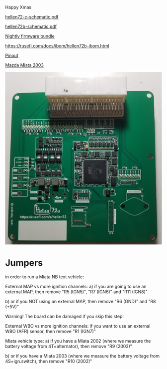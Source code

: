 Happy Xmas



[hellen72-c-schematic.pdf](Hardware/Hellen/hellen72-c-schematic.pdf)

[hellen72b-schematic.pdf](Hardware/Hellen/hellen72b-schematic.pdf)

[Nightly firmware bundle](https://rusefi.com/build_server/rusefi_bundle_hellen72.zip)

https://rusefi.com/docs/ibom/hellen72b-ibom.html

[Pinout](https://rusefi.com/docs/pinouts/hellen/helen72/)

[Mazda Miata 2003](Mazda-Miata-2003)

![x](Hardware/Hellen/hellen72a.jpg)

# Jumpers
 in order to run a Miata NB text vehicle:

External MAP vs more ignition channels:
a) if you are going to use an external MAP, then remove "R5 (IGN5)", "R7 (IGN6)" and "R11 (IGN8)"

b) or if you NOT using an external MAP, then remove "R6 (GND)" and "R8 (+5V)"

Warning! The board can be damaged if you skip this step!

External WBO vs more ignition channels:
if you want to use an external WBO (AFR) sensor, then remove "R1 (IGN7)"

Miata vehicle type:
a) if you have a Miata 2002 (where we measure the battery voltage from 4T=alternator), then remove "R9 (2003)"

b) or if you have a Miata 2003 (where we measure the battery voltage from 4S=ign.switch), then remove "R10 (2002)"


